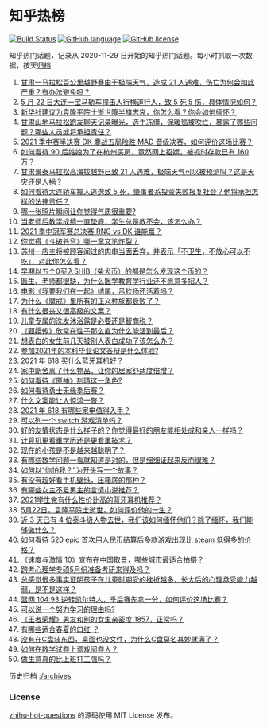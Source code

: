 # 知乎热榜
[![Build Status](https://github.com/ToWeLong/zhihu-hot-questions/workflows/CI/badge.svg)](https://github.com/ToWeLong/zhihu-hot-questions/actions)
[![GitHub language](https://img.shields.io/badge/language-golang-orange.svg)](https://golang.org/)
[![GitHub license](https://img.shields.io/github/license/ToWeLong/zhihu-hot-questions)](https://github.com/ToWeLong/zhihu-hot-questions/blob/main/LICENSE)

知乎热门话题，记录从 2020-11-29 日开始的知乎热门话题。每小时抓取一次数据，按天[归档](./archives)

<!-- BEGIN -->

1. [甘肃一马拉松百公里越野赛由于极端天气，造成 21 人遇难，伤亡为何会如此严重？有办法避免吗？](https://www.zhihu.com/question/460921357)
1. [5 月 22 日大连一宝马轿车撞击人行横道行人，致 5 死 5 伤，具体情况如何？](https://www.zhihu.com/question/460803059)
1. [新华社建议为袁隆平院士逝世降半旗志哀，你怎么看？你会如何缅怀？](https://www.zhihu.com/question/460853429)
1. [甘肃山地马拉松跑友聊天记录曝光，选手冻僵，保暖毯被吹烂，暴露了哪些问题？哪些人员或将承担责任？](https://www.zhihu.com/question/460936873)
1. [2021 季中赛半决赛 DK 鏖战五局险胜 MAD 晋级决赛，如何评价这场比赛？](https://www.zhihu.com/question/460860760)
1. [如何看待 90 后姑娘为了在杭州买房，竟然网上招嫖，被抓时存款已有 160 万？](https://www.zhihu.com/question/460671555)
1. [甘肃景泰马拉松高海拔越野已致 21 人遇难，极端天气可以被预测吗？这是天灾还是人祸？](https://www.zhihu.com/question/460923810)
1. [如何看待大连轿车撞人逃逸致 5 死，肇事者系投资失败报复社会？他将承担怎样的法律责任？](https://www.zhihu.com/question/460975066)
1. [哪一张照片瞬间让你觉得气质很重要?](https://www.zhihu.com/question/297341335)
1. [当老师后教学成绩一直垫底，学生总是教不会，该怎么办？](https://www.zhihu.com/question/454011860)
1. [2021 季中冠军赛总决赛 RNG vs DK 谁能赢？](https://www.zhihu.com/question/460911288)
1. [你觉得《斗破苍穹》哪一章文笔炸裂？](https://www.zhihu.com/question/455079084)
1. [苏州一店主将被顾客闻过的肉串当面丢弃，并表示「不卫生，不放心可以不吃」，对此你怎么看？](https://www.zhihu.com/question/460604746)
1. [早期以五个0买入SHIB（柴犬币）的都是怎么发现这个币的？](https://www.zhihu.com/question/459885822)
1. [医生、老师都很缺，为什么医学教育学行业还不愿意多招人？](https://www.zhihu.com/question/455946878)
1. [电影《我要我们在一起》结尾，吕钦扬还活着吗？](https://www.zhihu.com/question/460496887)
1. [为什么《魔戒》里所有的正义种族都衰败了？](https://www.zhihu.com/question/457060439)
1. [有什么很丧又很高级的文案？](https://www.zhihu.com/question/444780653)
1. [儿童专属的洗发沐浴露是必要还是智商税？](https://www.zhihu.com/question/460350405)
1. [《甄嬛传》欣常在性子那么直为什么能活到最后？](https://www.zhihu.com/question/459465431)
1. [想表白的女生前几天被别人表白成功了该怎么办？](https://www.zhihu.com/question/457390121)
1. [参加2021年的本科毕业论文答辩是什么体验?](https://www.zhihu.com/question/459519640)
1. [2021 年 618 买什么蓝牙耳机好？](https://www.zhihu.com/question/454900249)
1. [家中断舍离了什么物品，让你的居家舒适度倍增？](https://www.zhihu.com/question/455207038)
1. [如何看待《原神》刻晴这一角色?](https://www.zhihu.com/question/421862145)
1. [如何看待勇士无缘季后赛？](https://www.zhihu.com/question/460793468)
1. [什么文案能让人惊鸿一瞥？](https://www.zhihu.com/question/451181423)
1. [2021 年 618 有哪些家电值得入手？](https://www.zhihu.com/question/457694914)
1. [可以列一个 switch 游戏清单吗？](https://www.zhihu.com/question/454703059)
1. [好的友情状态是什么样子的？你觉得最好的朋友能相处成和亲人一样吗？](https://www.zhihu.com/question/460839642)
1. [计算机更看重学历还是更看重技术？](https://www.zhihu.com/question/454783960)
1. [现在的小孩是不是越来越聪明了？](https://www.zhihu.com/question/454361471)
1. [有哪些数学问题一看就知道是对的，但是细细证起来反而很难？](https://www.zhihu.com/question/459708225)
1. [如何以“你怕我？”为开头写一个故事？](https://www.zhihu.com/question/460340987)
1. [有没有超好看手机壁纸，压箱底的那种？](https://www.zhihu.com/question/453445916)
1. [有哪些女主不爱男主的言情小说推荐？](https://www.zhihu.com/question/332914640)
1. [2021学生党有什么性价比高的蓝牙耳机推荐？](https://www.zhihu.com/question/454899465)
1. [5月22日，袁隆平院士逝世，如何评价他的一生？](https://www.zhihu.com/question/460808291)
1. [近 3 天已有 4 位泰斗级人物去世，我们该如何缅怀他们？除了缅怀，我们能够做什么？](https://www.zhihu.com/question/460833743)
1. [如何看待 520 epic 首次用人民币结算后多款游戏出现比 steam 低得多的价格？](https://www.zhihu.com/question/460584796)
1. [《速度与激情 10》宣布在中国取景，哪些城市最适合拍摄？](https://www.zhihu.com/question/459923679)
1. [跨考心理学专硕5月份准备考研来得及吗？](https://www.zhihu.com/question/455988340)
1. [总感觉很多事实证明孩子在儿童时期受的挫折越多，长大后的心理承受能力越弱，是不是这样？](https://www.zhihu.com/question/266704437)
1. [篮网 104:93 逆转凯尔特人，季后赛先拿一分，如何评价这场比赛？](https://www.zhihu.com/question/460924514)
1. [可以说一个努力学习的理由吗?](https://www.zhihu.com/question/458937463)
1. [《王者荣耀》男友和别的女生亲密度 1857，正常吗？](https://www.zhihu.com/question/460112550)
1. [有哪些适合春夏的口红 ？](https://www.zhihu.com/question/319260175)
1. [没有在C盘装东西，桌面也没文件，为什么C盘莫名其妙就满了？](https://www.zhihu.com/question/456677257)
1. [如何在数学试卷上调戏阅卷人？](https://www.zhihu.com/question/37124942)
1. [做生意真的比上班打工强吗？](https://www.zhihu.com/question/327874416)

<!-- END -->

历史归档 [./archives](./archives)


### License
[zhihu-hot-questions](https://github.com/towelong/zhihu-hot-questions) 的源码使用 MIT License 发布。